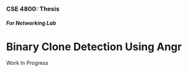 ### CSE 4800: Thesis
##### For Networking Lab

# Binary Clone Detection Using Angr
Work In Progress
